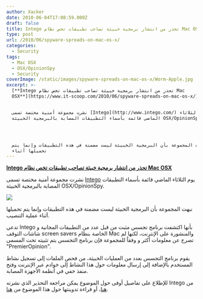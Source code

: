 ```yaml
---
author: Xacker
date: 2010-06-04T17:08:59.000Z
draft: false
title: Intego تحذر من انتشار برمجية خبيثة تصاحب تطبيقات تخص نظام Mac OSX
type: post
url: /2010/06/spyware-spreads-on-mac-os-x/
categories:
  - Security
tags:
  - Mac OSX
  - OSX/OpinionSpy
  - Security
coverImage: /static/images/spyware-spreads-on-mac-os-x/Worm-Apple.jpg
excerpt: >-
  [**Intego تحذر من انتشار برمجية خبيثة تصاحب تطبيقات تخص نظام Mac
  OSX**](https://www.it-scoop.com/2010/06/spyware-spreads-on-mac-os-x/)


  نشرت مجموعة أمنية مختصة تسمى [Intego](http://www.intego.com/) يوم الثلاثاء
  الماضي قائمة بأسماء التطبيقات المصابة بالبرمجية الخبيثة OSX/OpinionSpy.




  نبهت المجموعة بأن البرمجية الخبيثة ليست مضمنة في هذه التطبيقات وإنما يتم
  تحميلها أثناء
---
```

[**Intego تحذر من انتشار برمجية خبيثة تصاحب تطبيقات تخص نظام Mac OSX**](https://www.it-scoop.com/2010/06/spyware-spreads-on-mac-os-x/)

نشرت مجموعة أمنية مختصة تسمى [Intego](http://www.intego.com/) يوم الثلاثاء الماضي قائمة بأسماء التطبيقات المصابة بالبرمجية الخبيثة OSX/OpinionSpy.

![](/static/images/spyware-spreads-on-mac-os-x/Worm-Apple.jpg)

نبهت المجموعة بأن البرمجية الخبيثة ليست مضمنة في هذه التطبيقات وإنما يتم تحميلها أثناء عملية التنصيب.

تدعي Intego بأنها اكتشفت برنامج تجسس مثبت من قبل عدد من التطبيقات المجانية و شاشات التوقف screen savers الخاصة بنظام Mac والمنشورة على الإنترنت، لكنها لم تصرح عن معلومات أكثر و وفقاً للمجموعة فإن برنامج التجسس يتم تثبيته تحت المسمى "PremierOpinion".

يقوم برنامج التجسس بعدد من العمليات الخبيثة، من فحص الملفات إلى تسجيل نشاط المستخدم بالإضافة إلى إرسال معلومات حول هذا النشاط إلى خوادم عبر الإنترنت وفتح منفذ خفي في أنظمة الأجهزة المصابة.

للإطلاع على تفاصيل أوفى حول الموضوع يمكن مراجعة التحذير الذي نشرته Intego من [هنا](http://www.intego.com/news/osx-opinionspy-spyware-installed-by-freely-distributed-mac-applications.asp)، أو قراءة تدوينتها حول هذا الموضوع من [هنا](http://blog.intego.com/2010/06/01/intego-security-alert-osxopinionspy-spyware-installed-by-freely-distributed-mac-applications/).

